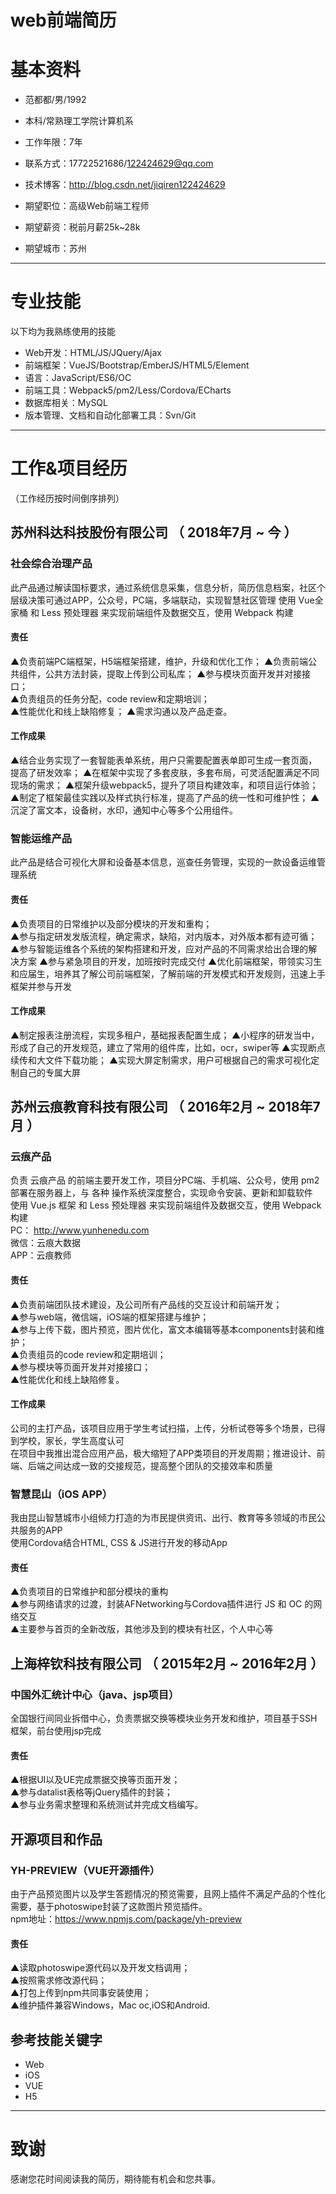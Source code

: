 # web前端简历

# 基本资料

 - 范都都/男/1992 
 - 本科/常熟理工学院计算机系 
 - 工作年限：7年
 - 联系方式：17722521686/122424629@qq.com
 - 技术博客：http://blog.csdn.net/jiqiren122424629
 

 - 期望职位：高级Web前端工程师
 - 期望薪资：税前月薪25k~28k
 - 期望城市：苏州

---

# 专业技能
以下均为我熟练使用的技能

- Web开发：HTML/JS/JQuery/Ajax
- 前端框架：VueJS/Bootstrap/EmberJS/HTML5/Element
- 语言：JavaScript/ES6/OC
- 前端工具：Webpack5/pm2/Less/Cordova/ECharts
- 数据库相关：MySQL
- 版本管理、文档和自动化部署工具：Svn/Git

---


# 工作&项目经历
（工作经历按时间倒序排列）
## 苏州科达科技股份有限公司  （ 2018年7月 ~ 今 ）

### 社会综合治理产品
此产品通过解读国标要求，通过系统信息采集，信息分析，简历信息档案，社区个层级决策可通过APP，公众号，PC端，多端联动，实现智慧社区管理
使用 Vue全家桶 和 Less 预处理器 来实现前端组件及数据交互，使用 Webpack 构建  

#### 责任
   ▲负责前端PC端框架，H5端框架搭建，维护，升级和优化工作； 
   ▲负责前端公共组件，公共方法封装，提取上传到公司私库； 
   ▲参与模块页面开发并对接接口；  
   ▲负责组员的任务分配，code review和定期培训；  
   ▲性能优化和线上缺陷修复；
   ▲需求沟通以及产品走查。

#### 工作成果
   ▲结合业务实现了一套智能表单系统，用户只需要配置表单即可生成一套页面，提高了研发效率；
   ▲在框架中实现了多套皮肤，多套布局，可灵活配置满足不同现场的需求；
   ▲框架升级webpack5，提升了项目构建效率，和项目运行体验；
   ▲制定了框架最佳实践以及样式执行标准，提高了产品的统一性和可维护性；
   ▲沉淀了富文本，设备树，水印，通知中心等多个公用组件。
   
### 智能运维产品 
此产品是结合可视化大屏和设备基本信息，巡查任务管理，实现的一款设备运维管理系统

#### 责任
   ▲负责项目的日常维护以及部分模块的开发和重构；  
   ▲参与指定研发发版流程，确定需求，缺陷，对内版本，对外版本都有迹可循； 
   ▲参与智能运维各个系统的架构搭建和开发，应对产品的不同需求给出合理的解决方案
   ▲参与紧急项目的开发，加班按时完成交付
   ▲优化前端框架，带领实习生和应届生，培养其了解公司前端框架，了解前端的开发模式和开发规则，迅速上手框架并参与开发 
   
#### 工作成果
   ▲制定报表注册流程，实现多租户，基础报表配置生成；
   ▲小程序的研发当中，形成了自己的开发规范，建立了常用的组件库，比如，ocr，swiper等
   ▲实现断点续传和大文件下载功能；
   ▲实现大屏定制需求，用户可根据自己的需求可视化定制自己的专属大屏
   
## 苏州云痕教育科技有限公司  （ 2016年2月 ~ 2018年7月 ）

### 云痕产品
负责 云痕产品 的前端主要开发工作，项目分PC端、手机端、公众号，使用 pm2 部署在服务器上，与 各种 操作系统深度整合，实现命令安装、更新和卸载软件  
使用 Vue.js 框架 和 Less 预处理器 来实现前端组件及数据交互，使用 Webpack 构建  
PC： http://www.yunhenedu.com  
微信：云痕大数据  
APP：云痕教师  

#### 责任
   ▲负责前端团队技术建设，及公司所有产品线的交互设计和前端开发；  
   ▲参与web端，微信端，iOS端的框架搭建与维护；  
   ▲参与上传下载，图片预览，图片优化，富文本编辑等基本components封装和维护；  
   ▲负责组员的code review和定期培训；  
   ▲参与模块等页面开发并对接接口；    
   ▲性能优化和线上缺陷修复。 

#### 工作成果
公司的主打产品，该项目应用于学生考试扫描，上传，分析试卷等多个场景，已得到学校，家长，学生高度认可  
在项目中我推出混合应用产品，极大缩短了APP类项目的开发周期；推进设计、前端、后端之间达成一致的交接规范，提高整个团队的交接效率和质量
   
   
### 智慧昆山（iOS APP）
我由昆山智慧城市小组倾力打造的为市民提供资讯、出行、教育等多领域的市民公共服务的APP  
使用Cordova结合HTML, CSS & JS进行开发的移动App  
#### 责任
   ▲负责项目的日常维护和部分模块的重构  
   ▲参与网络请求的过渡，封装AFNetworking与Cordova插件进行 JS 和 OC 的网络交互  
   ▲主要参与首页的全新改版，其他涉及到的模块有社区，个人中心等  

## 上海梓钦科技有限公司 （ 2015年2月 ~ 2016年2月 ）

### 中国外汇统计中心（java、jsp项目） 
全国银行间同业拆借中心，负责票据交换等模块业务开发和维护，项目基于SSH框架，前台使用jsp完成  
#### 责任
   ▲根据UI以及UE完成票据交换等页面开发；  
   ▲参与datalist表格等jQuery插件的封装；  
   ▲参与业务需求整理和系统测试并完成文档编写。    

## 开源项目和作品

### YH-PREVIEW（VUE开源插件）
由于产品预览图片以及学生答题情况的预览需要，且网上插件不满足产品的个性化需要，基于photoswipe封装了这款图片预览插件。  
npm地址：https://www.npmjs.com/package/yh-preview

#### 责任
  ▲读取photoswipe源代码以及开发文档调用；  
  ▲按照需求修改源代码；  
  ▲打包上传到npm共同事安装使用；  
  ▲维护插件兼容Windows，Mac oc,iOS和Android.  



## 参考技能关键字
- Web
- iOS
- VUE
- H5
---

# 致谢
感谢您花时间阅读我的简历，期待能有机会和您共事。
